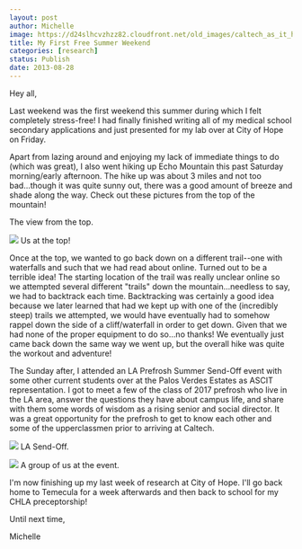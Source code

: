 ```yaml
---
layout: post
author: Michelle
image: https://d24slhcvzhzz82.cloudfront.net/old_images/caltech_as_it_happens/6a0105349b8251970b01901f085911970b.jpg
title: My First Free Summer Weekend 
categories: [research]
status: Publish
date: 2013-08-28
---
```



Hey all,

Last weekend was the first weekend this summer during which I felt completely stress-free! I had finally finished writing all of my medical school secondary applications and just presented for my lab over at City of Hope on Friday.

Apart from lazing around and enjoying my lack of immediate things to do (which was great), I also went hiking up Echo Mountain this past Saturday morning/early afternoon. The hike up was about 3 miles and not too bad...though it was quite sunny out, there was a good amount of breeze and shade along the way. Check out these pictures from the top of the mountain!

The view from the top.


![](https://d24slhcvzhzz82.cloudfront.net/old_images/caltech_as_it_happens/6a0105349b8251970b0192acc750cd970d.jpg)
Us at the top!

Once at the top, we wanted to go back down on a different trail--one with waterfalls and such that we had read about online. Turned out to be a terrible idea! The starting location of the trail was really unclear online so we attempted several different "trails" down the mountain...needless to say, we had to backtrack each time. Backtracking was certainly a good idea because we later learned that had we kept up with one of the (incredibly steep) trails we attempted, we would have eventually had to somehow rappel down the side of a cliff/waterfall in order to get down. Given that we had none of the proper equipment to do so...no thanks! We eventually just came back down the same way we went up, but the overall hike was quite the workout and adventure!

The Sunday after, I attended an LA Prefrosh Summer Send-Off event with some other current students over at the Palos Verdes Estates as ASCIT representation. I got to meet a few of the class of 2017 prefrosh who live in the LA area, answer the questions they have about campus life, and share with them some words of wisdom as a rising senior and social director. It was a great opportunity for the prefrosh to get to know each other and some of the upperclassmen prior to arriving at Caltech.


![](https://d24slhcvzhzz82.cloudfront.net/old_images/caltech_as_it_happens/6a0105349b8251970b01901f0859a0970b.jpg)
LA Send-Off.


![](https://d24slhcvzhzz82.cloudfront.net/old_images/caltech_as_it_happens/6a0105349b8251970b0192acc7514c970d.jpg)
A group of us at the event.

I'm now finishing up my last week of research at City of Hope. I'll go back home to Temecula for a week afterwards and then back to school for my CHLA preceptorship!

Until next time,

Michelle

